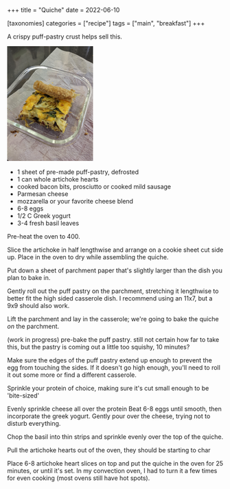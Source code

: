 +++
title = "Quiche"
date = 2022-06-10

[taxonomies]
categories = ["recipe"]
tags = ["main", "breakfast"]
+++


A crispy puff-pastry crust helps sell this.

<!-- more -->


<img src=quiche.jpg alt="quiche" width="200">

- 1 sheet of pre-made puff-pastry, defrosted
- 1 can whole artichoke hearts
- cooked bacon bits, prosciutto or cooked mild sausage
- Parmesan cheese
- mozzarella or your favorite cheese blend
- 6-8 eggs
- 1/2 C Greek yogurt
- 3-4 fresh basil leaves

Pre-heat the oven to 400.

Slice the artichoke in half lengthwise and arrange on a cookie sheet cut side up. Place in the oven to dry while assembling the quiche.

Put down a sheet of parchment paper that's slightly larger than the dish you plan to bake in.  

Gently roll out the puff pastry on the parchment, stretching it lengthwise to better fit the high sided casserole dish. I recommend using an 11x7, but a 9x9 should also work.

Lift the parchment and lay in the casserole; we're going to bake the quiche _on_ the parchment.

(work in progress) pre-bake the puff pastry. still not certain how far to take this, but the pastry is coming out a  little too squishy, 10 minutes?

Make sure the edges of the puff pastry extend up enough to prevent the egg from touching the sides.  If it doesn't go high enough, you'll need to roll it out some more or find a different casserole.

Sprinkle your protein of choice, making sure it's cut small enough to be 'bite-sized'

Evenly sprinkle cheese all over the protein
Beat 6-8 eggs until smooth, then incorporate the greek yogurt. Gently pour over the cheese, trying not to disturb everything.

Chop the basil into thin strips and sprinkle evenly over the top of the quiche.

Pull the artichoke hearts out of the oven, they should be starting to char

Place 6-8 artichoke heart slices on top and put the quiche in the oven for 25 minutes, or until it's set.  In my convection oven, I had to turn it a few times for even cooking (most ovens still have hot spots).
